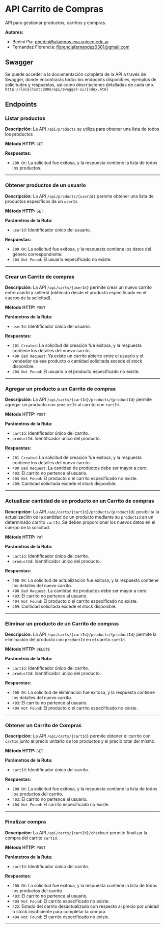 # API Carrito de Compras

API para gestionar productos, carritos y compras.

**Autores:**
- Bedini Pia: pbedini@alumnos.exa.unicen.edu.ar
- Fernandez Florencia: florenciafernandez0301@gmail.com

## Swagger
Se puede acceder a la documentación completa de la API a través de Swagger, donde encontrarás todos los endpoints disponibles, ejemplos de solicitudes y respuestas, así como descripciones detalladas de cada uno.  
`http://localhost:8080/api/swagger-ui/index.html`

## Endpoints

### Listar productos

**Descripción:**
La API `/api/products` se utiliza para obtener una lista de todos los productos

**Método HTTP:** `GET`

  **Respuestas:**
- `200 OK`: La solicitud fue exitosa, y la respuesta contiene la lista de todos los productos.

---

### Obtener productos de un usuario

**Descripción:**
La API `/api/products/{userId}` permite obtener una lista de productos específicos de un `userId`.

**Método HTTP:** `GET`

**Parámetros de la Ruta:**
- `userId`: Identificador único del usuario.

**Respuestas:**
- `200 OK`: La solicitud fue exitosa, y la respuesta contiene los datos del género correspondiente.
- `404 Not Found`: El usuario especificado no existe.

---

### Crear un Carrito de compras

**Descripción:**
La API `/api/carts/{userId}` permite crear un nuevo carrito entre userId y sellerId (obtenido desde el producto especificado en el cuerpo de la solicitud).

**Método HTTP:** `POST`

**Parámetros de la Ruta:**
- `userId`: Identificador único del usuario.

**Respuestas:**
- `201 Created`: La solicitud de creación fue exitosa, y la respuesta contiene los detalles del nuevo carrito.
- `400 Bad Request`: Ya existe un carrito abierto entre el usuario y el vendedor de ese producto o cantidad solicitada excede el stock disponible.
- `404 Not Found`: El usuario o el producto especificado no existe.

---

### Agregar un producto a un Carrito de compras

**Descripción:**
La API `/api/carts/{cartId}/products/{productId}` permite agregar un producto con `productId` al carrito con `cartId`.

**Método HTTP:** `POST`

**Parámetros de la Ruta:**
- `cartId`: Identificador único del carrito.
- `productId`: Identificador único del producto.

**Respuestas:**
- `201 Created`: La solicitud de creación fue exitosa, y la respuesta contiene los detalles del nuevo carrito.
- `400 Bad Request`: La cantidad de productos debe ser mayor a cero.
- `403`: El carrito no pertence al usuario.
- `404 Not Found`: El producto o el carrito especificado no existe.
- `409`: Cantidad solicitada excede el stock disponible.

---

### Actualizar cantidad de un producto en un Carrito de compras

**Descripción:**
La API `/api/carts/{cartId}/products/{productId}` posibilita la actualización de la cantidad de un producto mediante su `productId` en un determinado carrito `cartId`. Se deben proporcionar los nuevos datos en el cuerpo de la solicitud.

**Método HTTP:** `PUT`

**Parámetros de la Ruta:**
- `cartId`: Identificador único del carrito.
- `productId`: Identificador único del producto.

**Respuestas:**
- `200 OK`: La solicitud de actualización fue exitosa, y la respuesta contiene los detalles del nuevo carrito.
- `400 Bad Request`: La cantidad de productos debe ser mayor a cero.
- `403`: El carrito no pertence al usuario.
- `404 Not Found`: El producto o el carrito especificado no existe.
- `409`: Cantidad solicitada excede el stock disponible.

---

### Eliminar un producto de un Carrito de compras

**Descripción:**
La API `/api/carts/{cartId}/products/{productId}` permite la eliminación del producto con `productId` en el carrito `cartId`.

**Método HTTP:** `DELETE`

**Parámetros de la Ruta:**
- `cartId`: Identificador único del carrito.
- `productId`: Identificador único del producto.

**Respuestas:**
- `200 OK`: La solicitud de eliminación fue exitosa, y la respuesta contiene los detalles del nuevo carrito.
- `403`: El carrito no pertence al usuario.
- `404 Not Found`: El producto o el carrito especificado no existe.

---

### Obtener un Carrito de Compras

**Descripción:**
La API `/api/carts/{cartId}` permite obtener el carrito con `cartId` junto al precio unitario de los productos y el precio total del mismo.

**Método HTTP:** `GET`

**Parámetros de la Ruta:**
- `cartId`: Identificador único del carrito.

**Respuestas:**
- `200 OK`: La solicitud fue exitosa, y la respuesta contiene la lista de todos los productos del carrito.
- `403`: El carrito no pertence al usuario.
- `404 Not Found`: El carrito especificado no existe.

---


### Finalizar compra

**Descripción:**
La API `/api/carts/{cartId}/checkout` permite finalizar la compra del carrito `cartId`.

**Método HTTP:** `POST`

**Parámetros de la Ruta:**
- `cartId`: Identificador único del carrito.

**Respuestas:**
- `200 OK`: La solicitud fue exitosa, y la respuesta contiene la lista de todos los productos del carrito.
- `403`: El carrito no pertence al usuario.
- `404 Not Found`: El carrito especificado no existe.
- `422`: Estado del carrito desactualizado con respecto al precio por unidad o stock insuficiente para completar la compra.
- `404 Not Found`: El carrito especificado no existe.

---





